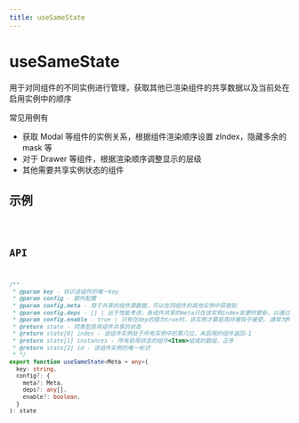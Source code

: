 ```yaml
---
title: useSameState
---
```


# useSameState

用于对同组件的不同实例进行管理，获取其他已渲染组件的共享数据以及当前处在启用实例中的顺序

常见用例有

- 获取 Modal 等组件的实例关系，根据组件渲染顺序设置 zIndex，隐藏多余的 mask 等
- 对于 Drawer 等组件，根据渲染顺序调整显示的层级
- 其他需要共享实例状态的组件

## 示例

<code src="./useSameState.demo.tsx" />

## API

```ts
/**
 * @param key - 标识该组件的唯一key
 * @param config - 额外配置
 * @param config.meta - 用于共享的组件源数据，可以在同组件的其他实例中获取到
 * @param config.deps - [] | 出于性能考虑，各组件共享的meta只在该实例index变更时更新，以通过此项传入依赖项数组在任意一个依赖变更后更新meta
 * @param config.enable - true | 只有在dep的值为true时，该实例才算启用并被钩子接受, 通常为Modal等组件的toggle参数
 * @return state - 同类型启用组件共享的状态
 * @return state[0] index - 该组件实例处于所有实例中的第几位，未启用的组件返回-1
 * @return state[1] instances - 所有启用状态的组件<Item>组成的数组，正序
 * @return state[2] id - 该组件实例的唯一标识
 * */
export function useSameState<Meta = any>(
  key: string,
  config?: {
    meta?: Meta,
    deps?: any[],
    enable?: boolean,
  }
): state
```
